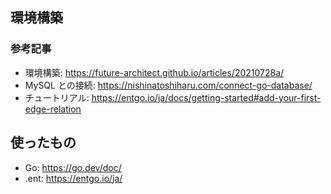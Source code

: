 ## 環境構築

### 参考記事

- 環境構築: https://future-architect.github.io/articles/20210728a/
- MySQL との接続: https://nishinatoshiharu.com/connect-go-database/
- チュートリアル: https://entgo.io/ja/docs/getting-started#add-your-first-edge-relation

## 使ったもの

- Go: https://go.dev/doc/
- .ent: https://entgo.io/ja/

